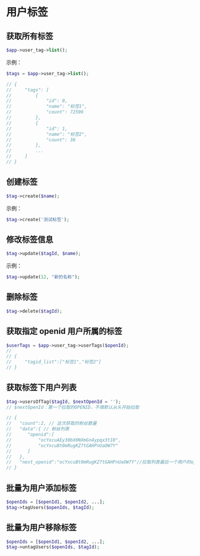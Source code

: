 # 用户标签

## 获取所有标签

```php
$app->user_tag->list();
```

示例：

```php
$tags = $app->user_tag->list();

// {
//     "tags": [
//         {
//             "id": 0,
//             "name": "标签1",
//             "count": 72596
//         },
//         {
//             "id": 1,
//             "name": "标签2",
//             "count": 36
//         },
//         ...
//     ]
// }
```

## 创建标签

```php
$tag->create($name);
```

示例：

```php
$tag->create('测试标签');
```

## 修改标签信息

```php
$tag->update($tagId, $name);
```

示例：

```php
$tag->update(12, "新的名称");
```

## 删除标签

```php
$tag->delete($tagId);
```

## 获取指定 openid 用户所属的标签

```php
$userTags = $app->user_tag->userTags($openId);
//
// {
//     "tagid_list":["标签1","标签2"]
// }
```

## 获取标签下用户列表

```php
$tag->usersOfTag($tagId, $nextOpenId = '');
// $nextOpenId：第一个拉取的OPENID，不填默认从头开始拉取

// {
//   "count":2, // 这次获取的粉丝数量
//   "data":{ // 粉丝列表
//      "openid":[
//          "ocYxcuAEy30bX0NXmGn4ypqx3tI0",
//          "ocYxcuBt0mRugKZ7tGAHPnUaOW7Y"
//      ]
//   },
//   "next_openid":"ocYxcuBt0mRugKZ7tGAHPnUaOW7Y"//拉取列表最后一个用户的openid
// }
```

## 批量为用户添加标签

```php
$openIds = [$openId1, $openId2, ...];
$tag->tagUsers($openIds, $tagId);
```


## 批量为用户移除标签

```php
$openIds = [$openId1, $openId2, ...];
$tag->untagUsers($openIds, $tagId);
```
